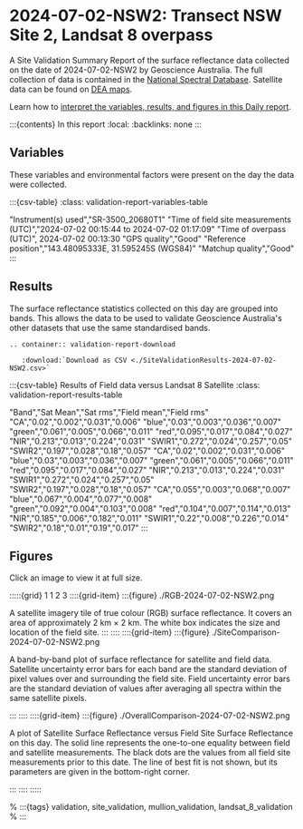 
# 2024-07-02-NSW2: Transect NSW Site 2, Landsat 8 overpass

A Site Validation Summary Report of the surface reflectance data collected on the date of 2024-07-02-NSW2 by Geoscience&nbsp;Australia. 
The full collection of data is contained in the [National Spectral Database](https://www.dea.ga.gov.au/products/national-spectral-database).
Satellite data can be found on [DEA maps](https://maps.dea.ga.gov.au/).

Learn how to [interpret the variables, results, and figures in this Daily report](/guides/setup/validation/daily-summary-reports/).

:::{contents} In this report
:local:
:backlinks: none
:::

## Variables

These variables and environmental factors were present on the day the data were collected.

:::{csv-table}
:class: validation-report-variables-table

"Instrument(s) used","SR-3500_20680T1"
"Time of field site measurements (UTC)","2024-07-02 00:15:44 to 2024-07-02 01:17:09"
"Time of overpass (UTC)", 2024-07-02 00:13:30
"GPS quality","Good"
"Reference position","143.48095333E, 31.595245S (WGS84)"
"Matchup quality","Good"
:::

## Results

The surface reflectance statistics collected on this day are grouped into bands. 
This allows the data to be used to validate Geoscience Australia's other datasets that use the same standardised bands.

```{eval-rst}
.. container:: validation-report-download

   :download:`Download as CSV <./SiteValidationResults-2024-07-02-NSW2.csv>`
```

:::{csv-table} Results of Field data versus Landsat 8 Satellite
:class: validation-report-results-table

"Band","Sat Mean","Sat rms","Field mean","Field rms"
"CA","0.02","0.002","0.031","0.006"
"blue","0.03","0.003","0.036","0.007"
"green","0.061","0.005","0.066","0.011"
"red","0.095","0.017","0.084","0.027"
"NIR","0.213","0.013","0.224","0.031"
"SWIR1","0.272","0.024","0.257","0.05"
"SWIR2","0.197","0.028","0.18","0.057"
"CA","0.02","0.002","0.031","0.006"
"blue","0.03","0.003","0.036","0.007"
"green","0.061","0.005","0.066","0.011"
"red","0.095","0.017","0.084","0.027"
"NIR","0.213","0.013","0.224","0.031"
"SWIR1","0.272","0.024","0.257","0.05"
"SWIR2","0.197","0.028","0.18","0.057"
"CA","0.055","0.003","0.068","0.007"
"blue","0.067","0.004","0.077","0.008"
"green","0.092","0.004","0.103","0.008"
"red","0.104","0.007","0.114","0.013"
"NIR","0.185","0.006","0.182","0.011"
"SWIR1","0.22","0.008","0.226","0.014"
"SWIR2","0.18","0.01","0.19","0.017"
:::

## Figures

Click an image to view it at full size.

:::::{grid} 1 1 2 3
::::{grid-item}
:::{figure} ./RGB-2024-07-02-NSW2.png

A satellite imagery tile of true colour (RGB) surface reflectance. 
It covers an area of approximately 2&nbsp;km &times; 2&nbsp;km. 
The white box indicates the size and location
of the field site.
:::
::::
::::{grid-item}
:::{figure} ./SiteComparison-2024-07-02-NSW2.png

A band-by-band plot of surface reflectance for satellite and field data. 
Satellite uncertainty error bars for each band are the standard deviation
of pixel values over and surrounding the field site. 
Field uncertainty error bars are the standard deviation of values after 
averaging all spectra within the same satellite pixels. 

:::
::::
::::{grid-item}
:::{figure} ./OverallComparison-2024-07-02-NSW2.png

A plot of Satellite Surface Reflectance versus Field Site Surface Reflectance on this day.
The solid line represents the one-to-one equality between field and satellite measurements.
The black dots are the values from all field site measurements prior to this date. 
The line of best fit is not shown, but its parameters are given in the bottom-right corner.

:::
::::
:::::

% :::{tags} validation, site_validation, mullion_validation, landsat_8_validation
% :::
